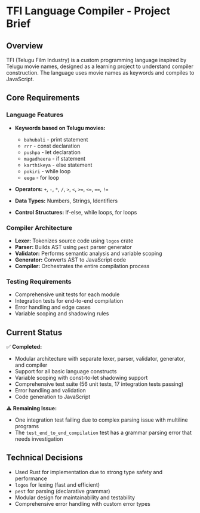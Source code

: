 # TFI Language Compiler - Project Brief

## Overview
TFI (Telugu Film Industry) is a custom programming language inspired by Telugu movie names, designed as a learning project to understand compiler construction. The language uses movie names as keywords and compiles to JavaScript.

## Core Requirements

### Language Features
- **Keywords based on Telugu movies:**
  - `bahubali` - print statement
  - `rrr` - const declaration
  - `pushpa` - let declaration
  - `magadheera` - if statement
  - `karthikeya` - else statement
  - `pokiri` - while loop
  - `eega` - for loop

- **Operators:** `+`, `-`, `*`, `/`, `>`, `<`, `>=`, `<=`, `==`, `!=`

- **Data Types:** Numbers, Strings, Identifiers

- **Control Structures:** If-else, while loops, for loops

### Compiler Architecture
- **Lexer:** Tokenizes source code using `logos` crate
- **Parser:** Builds AST using `pest` parser generator
- **Validator:** Performs semantic analysis and variable scoping
- **Generator:** Converts AST to JavaScript code
- **Compiler:** Orchestrates the entire compilation process

### Testing Requirements
- Comprehensive unit tests for each module
- Integration tests for end-to-end compilation
- Error handling and edge cases
- Variable scoping and shadowing rules

## Current Status
✅ **Completed:**
- Modular architecture with separate lexer, parser, validator, generator, and compiler
- Support for all basic language constructs
- Variable scoping with const-to-let shadowing support
- Comprehensive test suite (56 unit tests, 17 integration tests passing)
- Error handling and validation
- Code generation to JavaScript

⚠️ **Remaining Issue:**
- One integration test failing due to complex parsing issue with multiline programs
- The `test_end_to_end_compilation` test has a grammar parsing error that needs investigation

## Technical Decisions
- Used Rust for implementation due to strong type safety and performance
- `logos` for lexing (fast and efficient)
- `pest` for parsing (declarative grammar)
- Modular design for maintainability and testability
- Comprehensive error handling with custom error types 